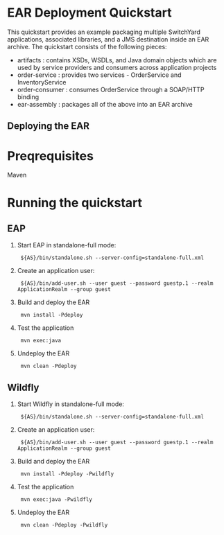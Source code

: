 # EAR Deployment Quickstart

This quickstart provides an example packaging multiple SwitchYard applications, associated libraries, and a JMS destination inside an EAR archive.  The quickstart consists of the following pieces:

* artifacts : contains XSDs, WSDLs, and Java domain objects which are used by service providers and consumers across application projects
* order-service : provides two services - OrderService and InventoryService
* order-consumer : consumes OrderService through a SOAP/HTTP binding
* ear-assembly : packages all of the above into an EAR archive


## Deploying the EAR

Preqrequisites 
==============
Maven


Running the quickstart
======================


EAP
----------
1. Start EAP in standalone-full mode:

        ${AS}/bin/standalone.sh --server-config=standalone-full.xml

2. Create an application user:

        ${AS}/bin/add-user.sh --user guest --password guestp.1 --realm ApplicationRealm --group guest
        
3. Build and deploy the EAR

        mvn install -Pdeploy

4. Test the application

        mvn exec:java

5. Undeploy the EAR

        mvn clean -Pdeploy


Wildfly
----------
1. Start Wildfly in standalone-full mode:

        ${AS}/bin/standalone.sh --server-config=standalone-full.xml

2. Create an application user:

        ${AS}/bin/add-user.sh --user guest --password guestp.1 --realm ApplicationRealm --group guest

3. Build and deploy the EAR

        mvn install -Pdeploy -Pwildfly

4. Test the application

        mvn exec:java -Pwildfly

5. Undeploy the EAR

        mvn clean -Pdeploy -Pwildfly

